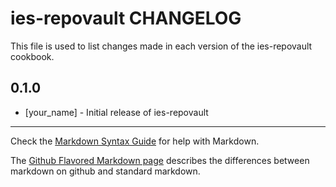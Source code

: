 ies-repovault CHANGELOG
=======================

This file is used to list changes made in each version of the ies-repovault cookbook.

0.1.0
-----
- [your_name] - Initial release of ies-repovault

- - -
Check the [Markdown Syntax Guide](http://daringfireball.net/projects/markdown/syntax) for help with Markdown.

The [Github Flavored Markdown page](http://github.github.com/github-flavored-markdown/) describes the differences between markdown on github and standard markdown.
